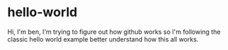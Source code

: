 hello-world
===========

Hi, I'm ben, I'm trying to figure out how github works so I'm following the classic hello world example better understand how this all works.
